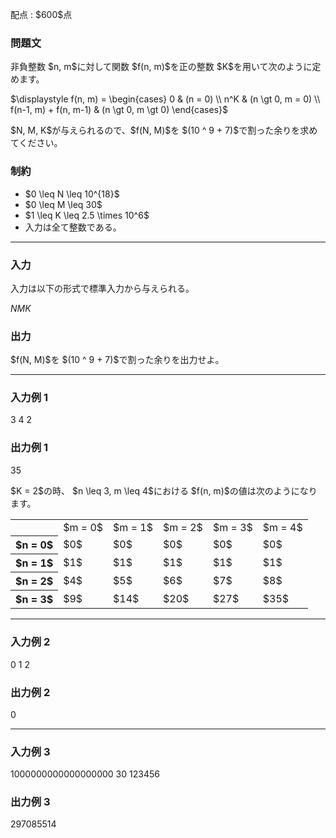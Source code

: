 
<div>

<span>

<span>

<p>
配点 : $600$点
</p>

<div>

<section>

### **問題文**

<p>
非負整数 $n, m$に対して関数 $f(n, m)$を正の整数 $K$を用いて次のように定めます。
</p>

<p>
$\displaystyle f(n, m) = \begin{cases} 0 & (n = 0) \\ n^K & (n \gt 0, m = 0) \\ f(n-1, m) + f(n, m-1) & (n \gt 0, m \gt 0) \end{cases}$
</p>

<p>
$N, M, K$が与えられるので、$f(N, M)$を $(10 ^ 9 + 7)$で割った余りを求めてください。
</p>

</section>

</div>

<div>

<section>

### **制約**

<ul>

<li>
$0 \leq N \leq 10^{18}$
</li>

<li>
$0 \leq M \leq 30$
</li>

<li>
$1 \leq K \leq 2.5 \times 10^6$
</li>

<li>
入力は全て整数である。
</li>

</ul>

</section>

</div>

---

<div>

<div>

<section>

### **入力**

<p>
入力は以下の形式で標準入力から与えられる。
</p>

<div>

$N$$M$$K$
</div>

</section>

</div>

<div>

<section>

### **出力**

<p>
$f(N, M)$を $(10 ^ 9 + 7)$で割った余りを出力せよ。
</p>

</section>

</div>

</div>

---

<div>

<section>

### **入力例 1**

<div>

3 4 2

</div>

</section>

</div>

<div>

<section>

### **出力例 1**

<div>

35

</div>

<p>
$K = 2$の時、 $n \leq 3, m \leq 4$における $f(n, m)$の値は次のようになります。
</p>

<table>

<tbody>

<tr>

<th>

</th>

<td>
$m = 0$
</td>

<td>
$m = 1$
</td>

<td>
$m = 2$
</td>

<td>
$m = 3$
</td>

<td>
$m = 4$
</td>

</tr>

<tr>

<th>
$n = 0$
</th>

<td>
$0$
</td>

<td>
$0$
</td>

<td>
$0$
</td>

<td>
$0$
</td>

<td>
$0$
</td>

</tr>

<tr>

<th>
$n = 1$
</th>

<td>
$1$
</td>

<td>
$1$
</td>

<td>
$1$
</td>

<td>
$1$
</td>

<td>
$1$
</td>

</tr>

<tr>

<th>
$n = 2$
</th>

<td>
$4$
</td>

<td>
$5$
</td>

<td>
$6$
</td>

<td>
$7$
</td>

<td>
$8$
</td>

</tr>

<tr>

<th>
$n = 3$
</th>

<td>
$9$
</td>

<td>
$14$
</td>

<td>
$20$
</td>

<td>
$27$
</td>

<td>
$35$
</td>

</tr>

</tbody>

</table>

</section>

</div>

---

<div>

<section>

### **入力例 2**

<div>

0 1 2

</div>

</section>

</div>

<div>

<section>

### **出力例 2**

<div>

0

</div>

</section>

</div>

---

<div>

<section>

### **入力例 3**

<div>

1000000000000000000 30 123456

</div>

</section>

</div>

<div>

<section>

### **出力例 3**

<div>

297085514

</div>

</section>

</div>

</span>

</span>

</div>
